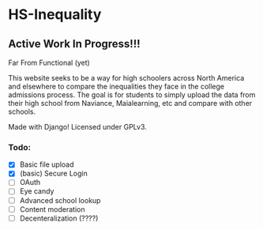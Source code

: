 # HS-Inequality

## Active Work In Progress!!!
Far From Functional (yet)

This website seeks to be a way for high schoolers across North America and elsewhere to compare the inequalities they face in the college admissions process. The goal is for students to simply upload the data from their high school from Naviance, Maialearning, etc and compare with other schools.

Made with Django! Licensed under GPLv3. 

### Todo:
 - [x] Basic file upload
 - [x] (basic) Secure Login
 - [ ] OAuth
 - [ ] Eye candy
 - [ ] Advanced school lookup
 - [ ] Content moderation
 - [ ] Decenteralization (????)